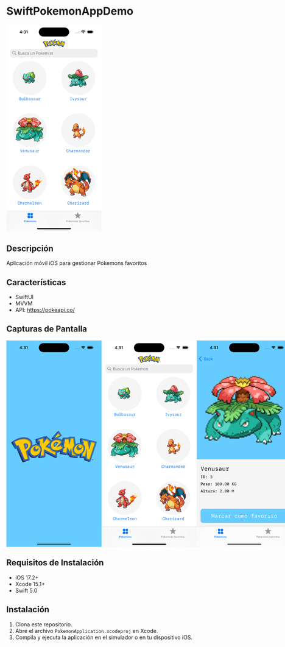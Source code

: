 # SwiftPokemonAppDemo

<img src="screenshots/screenshot2.png" alt="PokemonList" width="250" />

## Descripción

Aplicación móvil iOS para gestionar Pokemons favoritos

## Características

- SwiftUI
- MVVM
- API: https://pokeapi.co/

## Capturas de Pantalla

<div style="display: flex;">
<img src="screenshots/screenshot1.png" alt="PokemonSplash" width="250" />
<img src="screenshots/screenshot2.png" alt="PokemonList" width="250" />
<img src="screenshots/screenshot3.png" alt="PokemonDetail" width="250" />
</div>

## Requisitos de Instalación

- iOS 17.2+
- Xcode 15.1+
- Swift 5.0

## Instalación

1. Clona este repositorio.
2. Abre el archivo `PokemonApplication.xcodeproj` en Xcode.
3. Compila y ejecuta la aplicación en el simulador o en tu dispositivo iOS.
